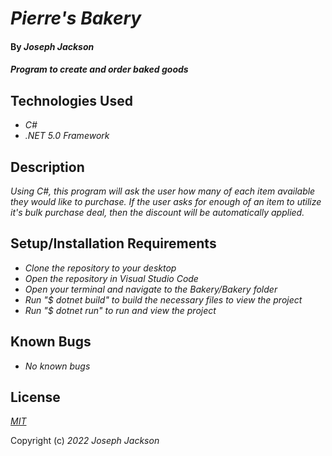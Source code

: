 # _Pierre's Bakery_
 
#### By _**Joseph Jackson**_
 
#### _Program to create and order baked goods_
 
## Technologies Used
 
* _C#_
* _.NET 5.0 Framework_

 
## Description
 
_Using C#, this program will ask the user how many of each item available they would like to purchase. If the user asks for enough of an item to utilize it's bulk purchase deal, then the discount will be automatically applied._

 
## Setup/Installation Requirements


* _Clone the repository to your desktop_
* _Open the repository in Visual Studio Code_
* _Open your terminal and navigate to the Bakery/Bakery folder_
* _Run "$ dotnet build" to build the necessary files to view the project_
* _Run "$ dotnet run" to run and view the project_
 
## Known Bugs
 
* _No known bugs_

## License

_[MIT](https://en.wikipedia.org/wiki/MIT_License)_ 

Copyright (c) _2022_ _Joseph Jackson_